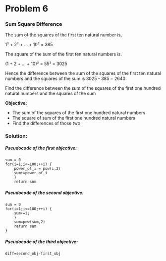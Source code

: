 # Problem 6 

### Sum Square Difference

The sum of the squares of the first ten natural number is,

1² + 2² + ... + 10² = 385

The square of the sum of the first ten natural numbers is.

(1 + 2 + ... + 10)² = 55² = 3025

Hence the difference between the sum of the squares of the first ten natural numbers and the squares of the sum is 3025 - 385 = 2640

Find the difference between the sum of the squares of the first one hundred natural numbers and the squares of the sum

**Objective:**
- The sum of the squares of the first one hundred natural numbers
- The square of sum of the first one hundred natural numbers
- Find the differences of those two 

### Solution:

##### Pseudocode of the first objective:

```
sum = 0
for(i=1;i<=100;++i) {
    power_of_i = pow(i,2)
    sum+=power_of_i
    }
    return sum
```

##### Pseudocode of the second objective:
```
sum = 0 
for(i=1;i<=100;++i) {
    sum+=i;
    }
    sum=pow(sum,2)
    return sum
}
```

##### Pseudocode of the third objective:
```
diff=second_obj-first_obj
```


